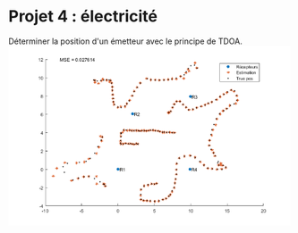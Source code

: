 # Projet 4 : électricité

Déterminer la position d'un émetteur avec le principe de TDOA.
![Screenshot](presentationPic.png)
